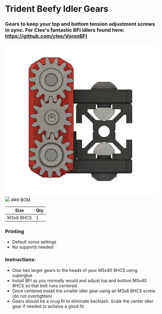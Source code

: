 
# Trident Beefy Idler Gears
 ### Gears to keep your top and bottom tension adjustment screws in sync. For Clee's fantastic BFI idlers found here: https://github.com/clee/VoronBFI
<img src="./Images/beefgears.jpg" width=600>
<img src="./Images/beefgears.gif" width=600>
### BOM

Size | Qty
--- | ---
M3x8 BHCS    | 1

### Printing
  * Default voron settings
  * No supports needed

### Instructions:

  * Glue two larger gears to the heads of your M5x40 BHCS using superglue
  * Install BFI as you normally would and adjust top and bottom M5x40 BHCS so that belt runs centered 
  * Once centered install the smaller idler gear using an M3x8 BHCS screw (do not overtighten)
  * Gears should be a snug fit to eliminate backlash. Scale the center idler gear if needed to acheive a good fit. 
    
